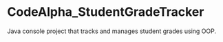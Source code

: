 # CodeAlpha_StudentGradeTracker
Java console project that tracks and manages student grades using OOP.
